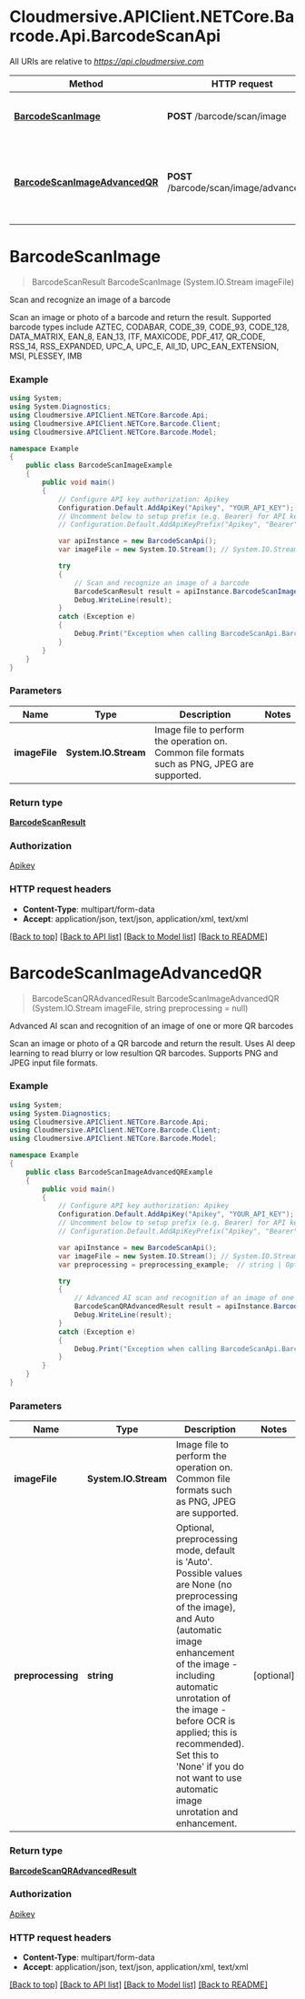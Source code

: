 # Cloudmersive.APIClient.NETCore.Barcode.Api.BarcodeScanApi

All URIs are relative to *https://api.cloudmersive.com*

Method | HTTP request | Description
------------- | ------------- | -------------
[**BarcodeScanImage**](BarcodeScanApi.md#barcodescanimage) | **POST** /barcode/scan/image | Scan and recognize an image of a barcode
[**BarcodeScanImageAdvancedQR**](BarcodeScanApi.md#barcodescanimageadvancedqr) | **POST** /barcode/scan/image/advanced/qr | Advanced AI scan and recognition of an image of one or more QR barcodes


<a name="barcodescanimage"></a>
# **BarcodeScanImage**
> BarcodeScanResult BarcodeScanImage (System.IO.Stream imageFile)

Scan and recognize an image of a barcode

Scan an image or photo of a barcode and return the result.  Supported barcode types include AZTEC, CODABAR, CODE_39, CODE_93, CODE_128, DATA_MATRIX, EAN_8, EAN_13, ITF, MAXICODE, PDF_417, QR_CODE, RSS_14, RSS_EXPANDED, UPC_A, UPC_E, All_1D, UPC_EAN_EXTENSION, MSI, PLESSEY, IMB

### Example
```csharp
using System;
using System.Diagnostics;
using Cloudmersive.APIClient.NETCore.Barcode.Api;
using Cloudmersive.APIClient.NETCore.Barcode.Client;
using Cloudmersive.APIClient.NETCore.Barcode.Model;

namespace Example
{
    public class BarcodeScanImageExample
    {
        public void main()
        {
            // Configure API key authorization: Apikey
            Configuration.Default.AddApiKey("Apikey", "YOUR_API_KEY");
            // Uncomment below to setup prefix (e.g. Bearer) for API key, if needed
            // Configuration.Default.AddApiKeyPrefix("Apikey", "Bearer");

            var apiInstance = new BarcodeScanApi();
            var imageFile = new System.IO.Stream(); // System.IO.Stream | Image file to perform the operation on.  Common file formats such as PNG, JPEG are supported.

            try
            {
                // Scan and recognize an image of a barcode
                BarcodeScanResult result = apiInstance.BarcodeScanImage(imageFile);
                Debug.WriteLine(result);
            }
            catch (Exception e)
            {
                Debug.Print("Exception when calling BarcodeScanApi.BarcodeScanImage: " + e.Message );
            }
        }
    }
}
```

### Parameters

Name | Type | Description  | Notes
------------- | ------------- | ------------- | -------------
 **imageFile** | **System.IO.Stream**| Image file to perform the operation on.  Common file formats such as PNG, JPEG are supported. | 

### Return type

[**BarcodeScanResult**](BarcodeScanResult.md)

### Authorization

[Apikey](../README.md#Apikey)

### HTTP request headers

 - **Content-Type**: multipart/form-data
 - **Accept**: application/json, text/json, application/xml, text/xml

[[Back to top]](#) [[Back to API list]](../README.md#documentation-for-api-endpoints) [[Back to Model list]](../README.md#documentation-for-models) [[Back to README]](../README.md)

<a name="barcodescanimageadvancedqr"></a>
# **BarcodeScanImageAdvancedQR**
> BarcodeScanQRAdvancedResult BarcodeScanImageAdvancedQR (System.IO.Stream imageFile, string preprocessing = null)

Advanced AI scan and recognition of an image of one or more QR barcodes

Scan an image or photo of a QR barcode and return the result.  Uses AI deep learning to read blurry or low resultion QR barcodes.  Supports PNG and JPEG input file formats.

### Example
```csharp
using System;
using System.Diagnostics;
using Cloudmersive.APIClient.NETCore.Barcode.Api;
using Cloudmersive.APIClient.NETCore.Barcode.Client;
using Cloudmersive.APIClient.NETCore.Barcode.Model;

namespace Example
{
    public class BarcodeScanImageAdvancedQRExample
    {
        public void main()
        {
            // Configure API key authorization: Apikey
            Configuration.Default.AddApiKey("Apikey", "YOUR_API_KEY");
            // Uncomment below to setup prefix (e.g. Bearer) for API key, if needed
            // Configuration.Default.AddApiKeyPrefix("Apikey", "Bearer");

            var apiInstance = new BarcodeScanApi();
            var imageFile = new System.IO.Stream(); // System.IO.Stream | Image file to perform the operation on.  Common file formats such as PNG, JPEG are supported.
            var preprocessing = preprocessing_example;  // string | Optional, preprocessing mode, default is 'Auto'.  Possible values are None (no preprocessing of the image), and Auto (automatic image enhancement of the image - including automatic unrotation of the image - before OCR is applied; this is recommended).  Set this to 'None' if you do not want to use automatic image unrotation and enhancement. (optional) 

            try
            {
                // Advanced AI scan and recognition of an image of one or more QR barcodes
                BarcodeScanQRAdvancedResult result = apiInstance.BarcodeScanImageAdvancedQR(imageFile, preprocessing);
                Debug.WriteLine(result);
            }
            catch (Exception e)
            {
                Debug.Print("Exception when calling BarcodeScanApi.BarcodeScanImageAdvancedQR: " + e.Message );
            }
        }
    }
}
```

### Parameters

Name | Type | Description  | Notes
------------- | ------------- | ------------- | -------------
 **imageFile** | **System.IO.Stream**| Image file to perform the operation on.  Common file formats such as PNG, JPEG are supported. | 
 **preprocessing** | **string**| Optional, preprocessing mode, default is &#39;Auto&#39;.  Possible values are None (no preprocessing of the image), and Auto (automatic image enhancement of the image - including automatic unrotation of the image - before OCR is applied; this is recommended).  Set this to &#39;None&#39; if you do not want to use automatic image unrotation and enhancement. | [optional] 

### Return type

[**BarcodeScanQRAdvancedResult**](BarcodeScanQRAdvancedResult.md)

### Authorization

[Apikey](../README.md#Apikey)

### HTTP request headers

 - **Content-Type**: multipart/form-data
 - **Accept**: application/json, text/json, application/xml, text/xml

[[Back to top]](#) [[Back to API list]](../README.md#documentation-for-api-endpoints) [[Back to Model list]](../README.md#documentation-for-models) [[Back to README]](../README.md)

